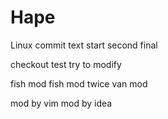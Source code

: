 # Hape
Linux commit
text
start
second
final

checkout test
try to modify

fish mod
fish mod twice
van mod

mod by vim
mod by idea
